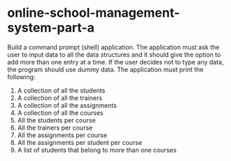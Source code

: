 # online-school-management-system-part-a
Build a command prompt (shell) application. The application must ask the user to input data to all the data structures
and it should give the option to add more than one entry at a time. If the user decides not to type any data,
the program should use dummy data. The application must print the following:
1. A collection of all the students
2. A collection of all the trainers
3. A collection of all the assignments
4. A collection of all the courses
5. All the students per course
6. All the trainers per course
7. All the assignments per course
8. All the assignments per student per course
9. A list of students that belong to more than one courses

